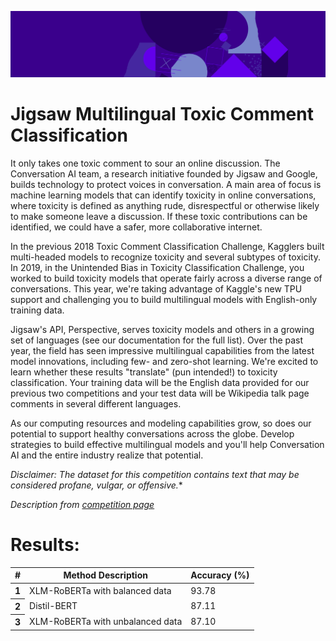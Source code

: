 ![Header image](https://github.com/KayvanShah1/Jigsaw_multilingual_toxic_comment_classification/blob/master/Images/header.png)
# Jigsaw Multilingual Toxic Comment Classification

It only takes one toxic comment to sour an online discussion. The Conversation AI team, a research initiative founded by Jigsaw and Google, builds technology to protect voices in conversation. A main area of focus is machine learning models that can identify toxicity in online conversations, where toxicity is defined as anything rude, disrespectful or otherwise likely to make someone leave a discussion. If these toxic contributions can be identified, we could have a safer, more collaborative internet.

In the previous 2018 Toxic Comment Classification Challenge, Kagglers built multi-headed models to recognize toxicity and several subtypes of toxicity. In 2019, in the Unintended Bias in Toxicity Classification Challenge, you worked to build toxicity models that operate fairly across a diverse range of conversations. This year, we're taking advantage of Kaggle's new TPU support and challenging you to build multilingual models with English-only training data.

Jigsaw's API, Perspective, serves toxicity models and others in a growing set of languages (see our documentation for the full list). Over the past year, the field has seen impressive multilingual capabilities from the latest model innovations, including few- and zero-shot learning. We're excited to learn whether these results "translate" (pun intended!) to toxicity classification. Your training data will be the English data provided for our previous two competitions and your test data will be Wikipedia talk page comments in several different languages.

As our computing resources and modeling capabilities grow, so does our potential to support healthy conversations across the globe. Develop strategies to build effective multilingual models and you'll help Conversation AI and the entire industry realize that potential.

*Disclaimer: The dataset for this competition contains text that may be considered profane, vulgar, or offensive.**

*Description from [competition page](https://www.kaggle.com/c/jigsaw-multilingual-toxic-comment-classification/overview/description)*

# Results:
<link rel="stylesheet" href="https://stackpath.bootstrapcdn.com/bootstrap/5.0.0-alpha1/css/bootstrap.min.css" 
integrity="sha384-r4NyP46KrjDleawBgD5tp8Y7UzmLA05oM1iAEQ17CSuDqnUK2+k9luXQOfXJCJ4I" crossorigin="anonymous">
<table class="table table-dark table-striped">
  <thead>
    <tr>
      <th scope="col">#</th>
      <th scope="col">Method Description</th>
      <th scope="col">Accuracy (%)</th>
    </tr>
  </thead>
  <tbody>
    <tr>
      <th scope="row">1</th>
      <td>XLM-RoBERTa with balanced data</td>
      <td>93.78</td>
    </tr>
    <tr>
      <th scope="row">2</th>
      <td>Distil-BERT</td>
      <td>87.11</td>
    </tr>
    <tr>
      <th scope="row">3</th>
      <td>XLM-RoBERTa with unbalanced data</td>
      <td>87.10</td>
    </tr>
  </tbody>
</table>
